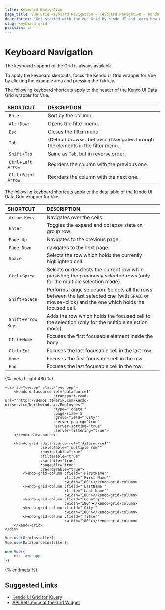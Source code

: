 ```yaml
---
title: Keyboard Navigation
page_title: Vue Grid Keyboard Navigation - Keyboard Navigation - Kendo UI
description: "Get started with the Vue Grid by Kendo UI and learn how use its keyboard navigation options."
slug: keyboard_grid
position: 12
---
```


# Keyboard Navigation

The keyboard support of the Grid is always available.

To apply the keyboard shortcuts, focus the Kendo UI Grid wrapper for Vue by clicking the example area and pressing the `Tab` key.

The following keyboard shortcuts apply to the header of the Kendo UI Data Grid wrapper for Vue.

| SHORTCUT | DESCRIPTION |
|:--- |:--- |
| `Enter` | Sort by the column.|
| `Alt`+`Down` | Opens the filter menu.|
| `Esc` | Closes the filter menu.|
| `Tab` | (Default browser behavior) Navigates through the elements in the filter menu.|
| `Shift`+`Tab` | Same as `Tab`, but in reverse order.|
| `Ctrl`+`Left Arrow` | Reorders the column with the previous one.|
| `Ctrl`+`Right Arrow` | Reorders the column with the next one.|

The following keyboard shortcuts apply to the data table of the Kendo UI Data Grid wrapper for Vue.

| SHORTCUT | DESCRIPTION |
|:--- |:--- |
| `Arrow Keys` | Navigates over the cells.|
| `Enter` | Toggles the expand and collapse state on group row.|
| `Page Up` | Navigates to the previous page.|
| `Page Down` | navigates to the next page.|
| `Space` | Selects the row which holds the currently highlighted cell.|
| `Ctrl`+`Space` | Selects or deselects the current row while persisting the previously selected rows (only for the multiple selection mode).|
| `Shift`+`Space` | Performs range selection. Selects all the rows between the last selected one (with `SPACE` or mouse-click) and the one which holds the focused cell.|
| `Shift`+`Arrow Keys` | Adds the row which holds the focused cell to the selection (only for the multiple selection mode).|
| `Ctrl`+`Home` | Focuses the first focusable element inside the body.|
| `Ctrl`+`End` | Focuses the last focusable cell in the last row.|
| `Home` | Focuses the first focusable cell in the row.|
| `End` | Focuses the last focusable cell in the row.|

{% meta height:460 %}
```html-preview
<div id="vueapp" class="vue-app">
    <kendo-datasource ref="datasource1"
                      :transport-read-url="'https://demos.telerik.com/kendo-ui/service/Northwind.svc/Employees'"
                      :type="'odata'"
                      :page-size='5'
                      :group-field="'City'"
                      :server-paging="true"
                      :server-sorting="true"
                      :server-filtering="true">
    </kendo-datasource>

    <kendo-grid :data-source-ref="'datasource1'"
                :selectable="'multiple row'"
                :navigatable="true"
                :filterable="true"
                :sortable="true"
                :pageable="true"
                :reorderable="true">
        <kendo-grid-column :field="'FirstName'"
                           :title="'First Name'"
                           :width="180"></kendo-grid-column>
        <kendo-grid-column :field="'LastName'"
                           :title="'Last Name'"
                           :width="180"></kendo-grid-column>
        <kendo-grid-column :field="'Country'"
                           :width="180"></kendo-grid-column>
        <kendo-grid-column :field="'City'"
                           :width="180"></kendo-grid-column>
        <kendo-grid-column :field="'Title'"
                           :width="180"></kendo-grid-column>
    </kendo-grid>
</div>
```
```js
Vue.use(GridInstaller);
Vue.use(DataSourceInstaller);

new Vue({
    el: '#vueapp'
})
```
{% endmeta %}

## Suggested Links

* [Kendo UI Grid for jQuery](https://docs.telerik.com/kendo-ui/controls/data-management/grid/overview)
* [API Reference of the Grid Widget](https://docs.telerik.com/kendo-ui/api/javascript/ui/grid)
